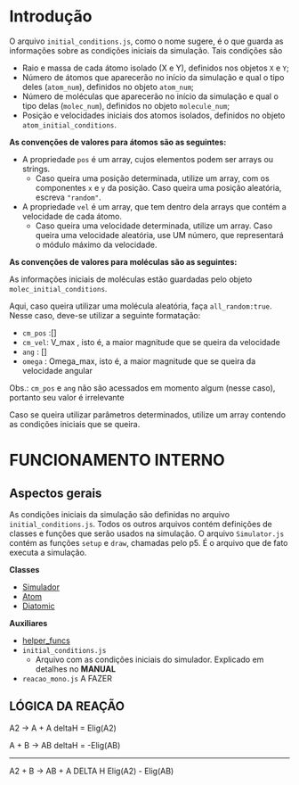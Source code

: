 # Introdução
O arquivo `initial_conditions.js`, como o nome sugere, é o que guarda as informações sobre as condições iniciais da simulação. Tais condições são
 - Raio e massa de cada átomo isolado (X e Y), definidos nos objetos `X` e `Y`;
 - Número de átomos que aparecerão no início da simulação e qual o tipo deles (`atom_num`), definidos no objeto `atom_num`;
 - Número de moléculas que aparecerão no início da simulação e qual o tipo delas (`molec_num`), definidos no objeto `molecule_num`;
 - Posição e velocidades iniciais dos atomos isolados, definidos no objeto `atom_initial_conditions`.

**As convenções de valores para átomos são as seguintes:**

 - A propriedade `pos` é um array, cujos elementos podem ser arrays ou strings. 
   - Caso queira uma posição determinada, utilize um array, com os componentes `x` e `y` da posição. Caso queira uma posição aleatória, escreva `"random"`. 
 - A propriedade `vel` é um array, que tem dentro dela arrays que contém a velocidade de cada átomo. 
   - Caso queira uma velocidade determinada, utilize um array. Caso queira uma velocidade aleatória, use UM número, que representará o módulo máximo da velocidade.

**As convenções de valores para moléculas são as seguintes:**

As informações iniciais de moléculas estão guardadas pelo objeto `molec_initial_conditions`. 

Aqui, caso queira utilizar uma molécula aleatória, faça `all_random:true`. Nesse caso, deve-se utilizar a seguinte formatação:
- `cm_pos` :[]    
- `cm_vel`: V_max , isto é, a maior magnitude que se queira da velocidade
- `ang` : []
- `omega` : Omega_max, isto é, a maior magnitude que se queira da velocidade angular

Obs.: `cm_pos` e `ang` não são acessados em momento algum (nesse caso), portanto seu valor é irrelevante

Caso se queira utilizar parâmetros determinados, utilize um array contendo as condições iniciais que se queira.   
 
# FUNCIONAMENTO INTERNO
## Aspectos gerais
As condições iniciais da simulação são definidas no arquivo `initial_conditions.js`. Todos os outros arquivos contém definições de classes e funções que serão usados na simulação. O arquivo `Simulator.js` contém as funções `setup` e `draw`, chamadas pelo p5. É o arquivo que de fato executa a simulação.

**Classes**
 - [Simulador](Simulator.md)
 - [Atom](Atom.md)
 - [Diatomic](Diatomic.md)

**Auxiliares**
 - [helper_funcs](helper_funcs.md)
 - `initial_conditions.js`
   - Arquivo com as condições iniciais do simulador. Explicado em detalhes no **MANUAL**
 - `reacao_mono.js` A FAZER









LÓGICA DA REAÇÃO
------------------

A2 -> A + A deltaH = Elig(A2)

A + B -> AB deltaH = -Elig(AB)

-------------
A2 + B -> AB + A DELTA H Elig(A2) - Elig(AB)
